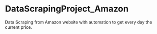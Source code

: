 # DataScrapingProject_Amazon
Data Scraping from Amazon website with automation to get every day the current price.
